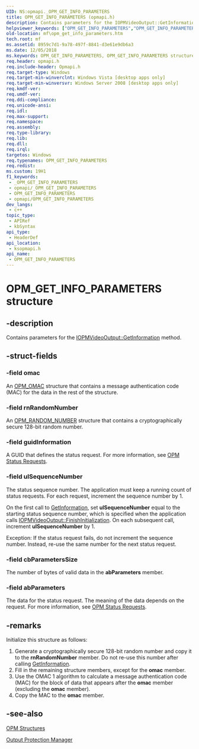 ```yaml
---
UID: NS:opmapi._OPM_GET_INFO_PARAMETERS
title: OPM_GET_INFO_PARAMETERS (opmapi.h)
description: Contains parameters for the IOPMVideoOutput::GetInformation method.
helpviewer_keywords: ["OPM_GET_INFO_PARAMETERS","OPM_GET_INFO_PARAMETERS structure [Media Foundation]","_OPM_GET_INFO_PARAMETERS","ksopmapi/OPM_GET_INFO_PARAMETERS","mf.opm_get_info_parameters"]
old-location: mf\opm_get_info_parameters.htm
tech.root: mf
ms.assetid: 8959c7d1-9a78-497f-8841-d3e61e9db6a3
ms.date: 12/05/2018
ms.keywords: OPM_GET_INFO_PARAMETERS, OPM_GET_INFO_PARAMETERS structure [Media Foundation], _OPM_GET_INFO_PARAMETERS, ksopmapi/OPM_GET_INFO_PARAMETERS, mf.opm_get_info_parameters
req.header: opmapi.h
req.include-header: Opmapi.h
req.target-type: Windows
req.target-min-winverclnt: Windows Vista [desktop apps only]
req.target-min-winversvr: Windows Server 2008 [desktop apps only]
req.kmdf-ver: 
req.umdf-ver: 
req.ddi-compliance: 
req.unicode-ansi: 
req.idl: 
req.max-support: 
req.namespace: 
req.assembly: 
req.type-library: 
req.lib: 
req.dll: 
req.irql: 
targetos: Windows
req.typenames: OPM_GET_INFO_PARAMETERS
req.redist: 
ms.custom: 19H1
f1_keywords:
 - _OPM_GET_INFO_PARAMETERS
 - opmapi/_OPM_GET_INFO_PARAMETERS
 - OPM_GET_INFO_PARAMETERS
 - opmapi/OPM_GET_INFO_PARAMETERS
dev_langs:
 - c++
topic_type:
 - APIRef
 - kbSyntax
api_type:
 - HeaderDef
api_location:
 - ksopmapi.h
api_name:
 - OPM_GET_INFO_PARAMETERS
---
```


# OPM_GET_INFO_PARAMETERS structure


## -description

Contains parameters for the <a href="https://docs.microsoft.com/windows/desktop/api/opmapi/nf-opmapi-iopmvideooutput-getinformation">IOPMVideoOutput::GetInformation</a> method.

## -struct-fields

### -field omac

An <a href="https://docs.microsoft.com/windows/desktop/api/ksopmapi/ns-ksopmapi-opm_omac">OPM_OMAC</a> structure that contains a message authentication code (MAC) for the data in the rest of the structure.

### -field rnRandomNumber

An <a href="https://docs.microsoft.com/windows/desktop/api/ksopmapi/ns-ksopmapi-opm_random_number">OPM_RANDOM_NUMBER</a> structure that contains a cryptographically secure 128-bit random number.

### -field guidInformation

A GUID that defines the status request. For more information, see <a href="https://docs.microsoft.com/windows/desktop/medfound/opm-status-requests">OPM Status Requests</a>.

### -field ulSequenceNumber

The status sequence number. The application must keep a running count of status requests. For each request, increment the sequence number by 1.

On the first call to <a href="https://docs.microsoft.com/windows/desktop/api/opmapi/nf-opmapi-iopmvideooutput-getinformation">GetInformation</a>, set <b>ulSequenceNumber</b> equal to the starting status sequence number, which is specified when the application calls <a href="https://docs.microsoft.com/windows/desktop/api/opmapi/nf-opmapi-iopmvideooutput-startinitialization">IOPMVideoOutput::FinishInitialization</a>. On each subsequent call, increment <b>ulSequenceNumber</b> by 1.

Exception: If the status request fails, do not increment the sequence number. Instead, re-use the same number for the next status request.

### -field cbParametersSize

The number of bytes of valid data in the <b>abParameters</b> member.

### -field abParameters

The data for the status request. The meaning of the data depends on the request. For more information, see <a href="https://docs.microsoft.com/windows/desktop/medfound/opm-status-requests">OPM Status Requests</a>.

## -remarks

Initialize this structure as follows:

<ol>
<li>Generate a cryptographically secure 128-bit random number and copy it to the <b>rnRandomNumber</b> member. Do not re-use this number after calling <a href="https://docs.microsoft.com/windows/desktop/api/opmapi/nf-opmapi-iopmvideooutput-getinformation">GetInformation</a>.</li>
<li>Fill in the remaining structure members, except for the <b>omac</b> member.</li>
<li>Use the OMAC 1 algorithm to calculate a message authentication code (MAC) for the block of data that appears after the <b>omac</b> member (excluding the <b>omac</b> member).</li>
<li>Copy the MAC to the <b>omac</b> member.</li>
</ol>

## -see-also

<a href="https://docs.microsoft.com/windows/desktop/medfound/opm-structures">OPM Structures</a>



<a href="https://docs.microsoft.com/windows/desktop/medfound/output-protection-manager">Output Protection Manager</a>

